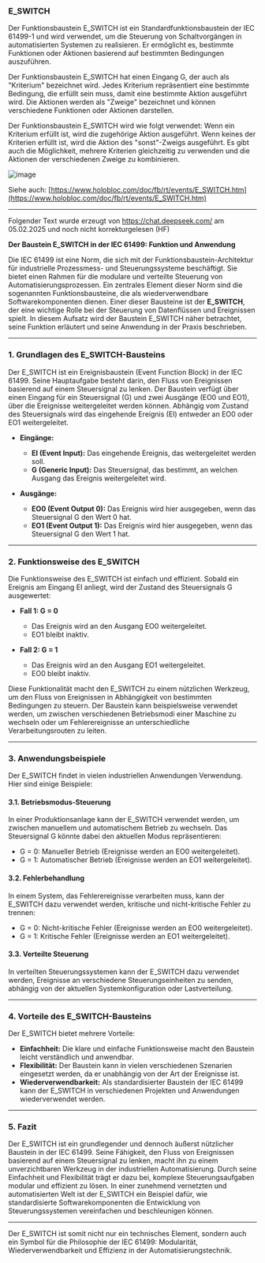 ### E\_SWITCH

Der Funktionsbaustein E\_SWITCH ist ein Standardfunktionsbaustein der IEC 61499-1 und wird verwendet, um die Steuerung von Schaltvorgängen in automatisierten Systemen zu realisieren. Er ermöglicht es, bestimmte Funktionen oder Aktionen basierend auf bestimmten Bedingungen auszuführen.

Der Funktionsbaustein E\_SWITCH hat einen Eingang G, der auch als "Kriterium" bezeichnet wird. Jedes Kriterium repräsentiert eine bestimmte Bedingung, die erfüllt sein muss, damit eine bestimmte Aktion ausgeführt wird. Die Aktionen werden als "Zweige" bezeichnet und können verschiedene Funktionen oder Aktionen darstellen.

Der Funktionsbaustein E\_SWITCH wird wie folgt verwendet: Wenn ein Kriterium erfüllt ist, wird die zugehörige Aktion ausgeführt. Wenn keines der Kriterien erfüllt ist, wird die Aktion des "sonst"-Zweigs ausgeführt. Es gibt auch die Möglichkeit, mehrere Kriterien gleichzeitig zu verwenden und die Aktionen der verschiedenen Zweige zu kombinieren.

![image](https://user-images.githubusercontent.com/69573151/203071621-eb1065f1-d902-4120-95a3-0c50a7fcc66a.png)

Siehe auch: [https://www.holobloc.com/doc/fb/rt/events/E_SWITCH.htm](https://www.holobloc.com/doc/fb/rt/events/E_SWITCH.htm)


* * * * * * * * * *

Folgender Text wurde erzeugt von <https://chat.deepseek.com/> am 05.02.2025 und noch nicht korrekturgelesen (HF)

**Der Baustein E_SWITCH in der IEC 61499: Funktion und Anwendung**

Die IEC 61499 ist eine Norm, die sich mit der Funktionsbaustein-Architektur für industrielle Prozessmess- und Steuerungssysteme beschäftigt. Sie bietet einen Rahmen für die modulare und verteilte Steuerung von Automatisierungsprozessen. Ein zentrales Element dieser Norm sind die sogenannten Funktionsbausteine, die als wiederverwendbare Softwarekomponenten dienen. Einer dieser Bausteine ist der **E_SWITCH**, der eine wichtige Rolle bei der Steuerung von Datenflüssen und Ereignissen spielt. In diesem Aufsatz wird der Baustein E_SWITCH näher betrachtet, seine Funktion erläutert und seine Anwendung in der Praxis beschrieben.

---

### **1. Grundlagen des E_SWITCH-Bausteins**

Der E_SWITCH ist ein Ereignisbaustein (Event Function Block) in der IEC 61499. Seine Hauptaufgabe besteht darin, den Fluss von Ereignissen basierend auf einem Steuersignal zu lenken. Der Baustein verfügt über einen Eingang für ein Steuersignal (G) und zwei Ausgänge (EO0 und EO1), über die Ereignisse weitergeleitet werden können. Abhängig vom Zustand des Steuersignals wird das eingehende Ereignis (EI) entweder an EO0 oder EO1 weitergeleitet.

- **Eingänge:**
  - **EI (Event Input):** Das eingehende Ereignis, das weitergeleitet werden soll.
  - **G (Generic Input):** Das Steuersignal, das bestimmt, an welchen Ausgang das Ereignis weitergeleitet wird.

- **Ausgänge:**
  - **EO0 (Event Output 0):** Das Ereignis wird hier ausgegeben, wenn das Steuersignal G den Wert 0 hat.
  - **EO1 (Event Output 1):** Das Ereignis wird hier ausgegeben, wenn das Steuersignal G den Wert 1 hat.

---

### **2. Funktionsweise des E_SWITCH**

Die Funktionsweise des E_SWITCH ist einfach und effizient. Sobald ein Ereignis am Eingang EI anliegt, wird der Zustand des Steuersignals G ausgewertet:

- **Fall 1: G = 0**
  - Das Ereignis wird an den Ausgang EO0 weitergeleitet.
  - EO1 bleibt inaktiv.

- **Fall 2: G = 1**
  - Das Ereignis wird an den Ausgang EO1 weitergeleitet.
  - EO0 bleibt inaktiv.

Diese Funktionalität macht den E_SWITCH zu einem nützlichen Werkzeug, um den Fluss von Ereignissen in Abhängigkeit von bestimmten Bedingungen zu steuern. Der Baustein kann beispielsweise verwendet werden, um zwischen verschiedenen Betriebsmodi einer Maschine zu wechseln oder um Fehlerereignisse an unterschiedliche Verarbeitungsrouten zu leiten.

---

### **3. Anwendungsbeispiele**

Der E_SWITCH findet in vielen industriellen Anwendungen Verwendung. Hier sind einige Beispiele:

#### **3.1. Betriebsmodus-Steuerung**
In einer Produktionsanlage kann der E_SWITCH verwendet werden, um zwischen manuellem und automatischem Betrieb zu wechseln. Das Steuersignal G könnte dabei den aktuellen Modus repräsentieren:
- G = 0: Manueller Betrieb (Ereignisse werden an EO0 weitergeleitet).
- G = 1: Automatischer Betrieb (Ereignisse werden an EO1 weitergeleitet).

#### **3.2. Fehlerbehandlung**
In einem System, das Fehlerereignisse verarbeiten muss, kann der E_SWITCH dazu verwendet werden, kritische und nicht-kritische Fehler zu trennen:
- G = 0: Nicht-kritische Fehler (Ereignisse werden an EO0 weitergeleitet).
- G = 1: Kritische Fehler (Ereignisse werden an EO1 weitergeleitet).

#### **3.3. Verteilte Steuerung**
In verteilten Steuerungssystemen kann der E_SWITCH dazu verwendet werden, Ereignisse an verschiedene Steuerungseinheiten zu senden, abhängig von der aktuellen Systemkonfiguration oder Lastverteilung.

---

### **4. Vorteile des E_SWITCH-Bausteins**

Der E_SWITCH bietet mehrere Vorteile:
- **Einfachheit:** Die klare und einfache Funktionsweise macht den Baustein leicht verständlich und anwendbar.
- **Flexibilität:** Der Baustein kann in vielen verschiedenen Szenarien eingesetzt werden, da er unabhängig von der Art der Ereignisse ist.
- **Wiederverwendbarkeit:** Als standardisierter Baustein der IEC 61499 kann der E_SWITCH in verschiedenen Projekten und Anwendungen wiederverwendet werden.

---

### **5. Fazit**

Der E_SWITCH ist ein grundlegender und dennoch äußerst nützlicher Baustein in der IEC 61499. Seine Fähigkeit, den Fluss von Ereignissen basierend auf einem Steuersignal zu lenken, macht ihn zu einem unverzichtbaren Werkzeug in der industriellen Automatisierung. Durch seine Einfachheit und Flexibilität trägt er dazu bei, komplexe Steuerungsaufgaben modular und effizient zu lösen. In einer zunehmend vernetzten und automatisierten Welt ist der E_SWITCH ein Beispiel dafür, wie standardisierte Softwarekomponenten die Entwicklung von Steuerungssystemen vereinfachen und beschleunigen können.

--- 

Der E_SWITCH ist somit nicht nur ein technisches Element, sondern auch ein Symbol für die Philosophie der IEC 61499: Modularität, Wiederverwendbarkeit und Effizienz in der Automatisierungstechnik.
